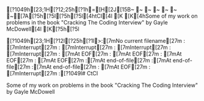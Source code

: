 [?1049h[23;1H[?12;25h[?1h=[H[2J[15B~
~
~
~
~
~
~[7A[?5h[?5l[?5h[?5l[4htCI[4l
[K
[K[4hSome of my work on problems in the book "Cracking The Coding Interview" by Gayle McDowell[4l
[K[?5h[?5l




[?1049h[23;1H[?12l[?25h[?1l>:[7mNo current filename[27m
:
[7mInterrupt[27m
:
[7mInterrupt[27m
:
[7mInterrupt[27m
:
[7mInterrupt[27m
:
[7mAt EOF[27m
:
[7mAt EOF[27m
:
[7mAt EOF[27m
:
[7mAt EOF[27m
:[7mAt end-of-file[27m
:[7mAt end-of-file[27m
:[7mAt end-of-file[27m
:
[7mAt EOF[27m
:
[7mInterrupt[27m
:[?1049l# CtCI

Some of my work on problems in the book "Cracking The Coding Interview" by Gayle McDowell
